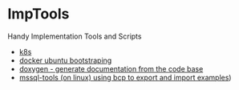 # ImpTools
Handy Implementation Tools and Scripts

- [k8s](k8s/pwsh/README.md)
- [docker ubuntu bootstraping](docker/ubuntu)
- [doxygen - generate documentation from the code base](doxygen/)
- [mssql-tools (on linux) using bcp to export and import examples](mssql-tools/bcp-export-import-examples/README.md))